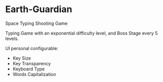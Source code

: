 # Earth-Guardian
Space Typing Shooting Game

Typing Game with an exponential difficulty level, and Boss Stage every 5 levels.

UI personal configurable:
- Key Size
- Key Transparency
- Keyboard Type
- Words Capitalization
